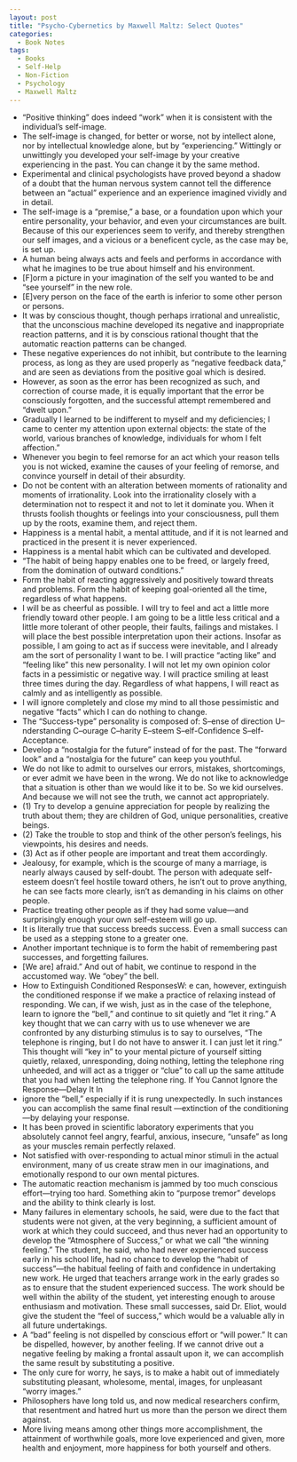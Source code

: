 ```yaml
---
layout: post
title: "Psycho-Cybernetics by Maxwell Maltz: Select Quotes"
categories:
  - Book Notes
tags:
  - Books
  - Self-Help
  - Non-Fiction
  - Psychology
  - Maxwell Maltz
---
```


* “Positive thinking” does indeed “work” when it is consistent with the individual’s self-image.
* The self-image is changed, for better or worse, not by intellect alone, nor by intellectual knowledge alone, but by “experiencing.” Wittingly or unwittingly you developed your self-image by your creative experiencing in the past. You can change it by the same method.
* Experimental and clinical psychologists have proved beyond a shadow of a doubt that the human nervous system cannot tell the difference between an “actual” experience and an experience imagined vividly and in detail.
* The self-image is a “premise,” a base, or a foundation upon which your entire personality, your behavior, and even your circumstances are built. Because of this our experiences seem to verify, and thereby strengthen our self images, and a vicious or a beneficent cycle, as the case may be, is set up.
* A human being always acts and feels and performs in accordance with what he imagines to be true about himself and his environment.
* [F]orm a picture in your imagination of the self you wanted to be and “see yourself” in the new role.
* [E]very person on the face of the earth is inferior to some other person or persons.
* It was by conscious thought, though perhaps irrational and unrealistic, that the unconscious machine developed its negative and inappropriate reaction patterns, and it is by conscious rational thought that the automatic reaction patterns can be changed.
* These negative experiences do not inhibit, but contribute to the learning process, as long as they are used properly as “negative feedback data,” and are seen as deviations from the positive goal which is desired.
* However, as soon as the error has been recognized as such, and correction of course made, it is equally important that the error be consciously forgotten, and the successful attempt remembered and “dwelt upon.”
* Gradually I learned to be indifferent to myself and my deficiencies; I came to center my attention upon external objects: the state of the world, various branches of knowledge, individuals for whom I felt affection.”
* Whenever you begin to feel remorse for an act which your reason tells you is not wicked, examine the causes of your feeling of remorse, and convince yourself in detail of their absurdity.
* Do not be content with an alteration between moments of rationality and moments of irrationality. Look into the irrationality closely with a determination not to respect it and not to let it dominate you. When it thrusts foolish thoughts or feelings into your consciousness, pull them up by the roots, examine them, and reject them.
* Happiness is a mental habit, a mental attitude, and if it is not learned and practiced in the present it is never experienced.
* Happiness is a mental habit which can be cultivated and developed.
* “The habit of being happy enables one to be freed, or largely freed, from the domination of outward conditions.”
* Form the habit of reacting aggressively and positively toward threats and problems. Form the habit of keeping goal-oriented all the time, regardless of what happens.
* I will be as cheerful as possible. I will try to feel and act a little more friendly toward other people. I am going to be a little less critical and a little more tolerant of other people, their faults, failings and mistakes. I will place the best possible interpretation upon their actions. Insofar as possible, I am going to act as if success were inevitable, and I already am the sort of personality I want to be. I will practice “acting like” and “feeling like” this new personality. I will not let my own opinion color facts in a pessimistic or negative way. I will practice smiling at least three times during the day. Regardless of what happens, I will react as calmly and as intelligently as possible.
* I will ignore completely and close my mind to all those pessimistic and negative “facts” which I can do nothing to change.
* The “Success-type” personality is composed of: S–ense of direction U–nderstanding C–ourage C–harity E–steem S–elf-Confidence S–elf-Acceptance.
* Develop a “nostalgia for the future” instead of for the past. The “forward look” and a “nostalgia for the future” can keep you youthful.
* We do not like to admit to ourselves our errors, mistakes, shortcomings, or ever admit we have been in the wrong. We do not like to acknowledge that a situation is other than we would like it to be. So we kid ourselves.  And because we will not see the truth, we cannot act appropriately.
* (1) Try to develop a genuine appreciation for people by realizing the truth about them; they are children of God, unique personalities, creative beings. 
* (2) Take the trouble to stop and think of the other person’s feelings, his viewpoints, his desires and needs.
* (3) Act as if other people are important and treat them accordingly.
* Jealousy, for example, which is the scourge of many a marriage, is nearly always caused by self-doubt. The person with adequate self-esteem doesn’t feel hostile toward others, he isn’t out to prove anything, he can see facts more clearly, isn’t as demanding in his claims on other people.
* Practice treating other people as if they had some value—and surprisingly enough your own self-esteem will go up.
* It is literally true that success breeds success. Even a small success can be used as a stepping stone to a greater one.
* Another important technique is to form the habit of remembering past successes, and forgetting failures.
* [We are] afraid.” And out of habit, we continue to respond in the accustomed way. We “obey” the bell. 
* How to Extinguish Conditioned ResponsesW: e can, however, extinguish the conditioned response if we make a practice of relaxing instead of responding. We can, if we wish, just as in the case of the telephone, learn to ignore the “bell,” and continue to sit quietly and “let it ring.” A key thought that we can carry with us to use whenever we
are confronted by any disturbing stimulus is to say to ourselves, “The telephone is ringing, but I do not have to answer it. I can just let it ring.” This thought will “key in” to your mental picture of yourself sitting quietly, relaxed, unresponding, doing nothing, letting the telephone ring unheeded, and will act as a trigger or “clue” to
call up the same attitude that you had when letting the telephone ring. If You Cannot Ignore the Response—Delay It In
* ignore the “bell,” especially if it is rung unexpectedly. In such instances you can accomplish the same final result
—extinction of the conditioning—by delaying your response.
* It has been proved in scientific laboratory experiments that you absolutely cannot feel angry, fearful, anxious, insecure, “unsafe” as long as your muscles remain perfectly relaxed.
* Not satisfied with over-responding to actual minor stimuli in the actual environment, many of us create straw men in our imaginations, and emotionally respond to our own mental pictures.
* The automatic reaction mechanism is jammed by too much conscious effort—trying too hard. Something akin to “purpose tremor” develops and the ability to think clearly is lost.
* Many failures in elementary schools, he said, were due to the fact that students were not given, at the very beginning, a sufficient amount of work at which they could succeed, and thus never had an opportunity to develop the “Atmosphere of Success,” or what we call “the winning feeling.” The student, he said, who had
never experienced success early in his school life, had no chance to develop the “habit of success”—the habitual feeling of faith and confidence in undertaking new work. He urged that teachers arrange work in the early grades so as to ensure that the student experienced success. The work should be well within the ability of the student,
yet interesting enough to arouse enthusiasm and motivation. These small successes, said Dr. Eliot, would give the student the “feel of success,” which would be a valuable ally in all future undertakings.
* A “bad” feeling is not dispelled by conscious effort or “will power.” It can be dispelled, however, by another feeling. If we cannot drive out a negative feeling by making a frontal assault upon it, we can accomplish the same result by substituting a positive.
* The only cure for worry, he says, is to make a habit out of immediately substituting pleasant, wholesome, mental, images, for unpleasant “worry images.”
* Philosophers have long told us, and now medical researchers confirm, that resentment and hatred hurt us more than the person we direct them against.
* More living means among other things more accomplishment, the attainment of worthwhile goals, more love experienced and given, more health and enjoyment, more happiness for both yourself and others.


